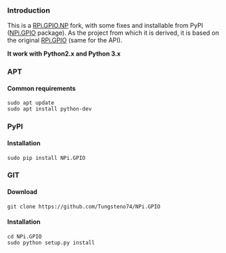 ### Introduction

This is a [RPi.GPIO.NP](https://github.com/chainsx/RPi.GPIO.NP) fork, with some fixes and installable from PyPI ([NPi.GPIO](https://pypi.org/project/NPi.GPIO) package). As the project from which it is derived, it is based on the original [RPi.GPIO](https://pypi.python.org/pypi/RPi.GPIO) (same for the API).   
  
__It work with Python2.x and Python 3.x__

### APT 
#### Common requirements
    sudo apt update
    sudo apt install python-dev 

### PyPI
#### Installation
    sudo pip install NPi.GPIO

### GIT
#### Download
    git clone https://github.com/Tungsteno74/NPi.GPIO

#### Installation
    cd NPi.GPIO               
    sudo python setup.py install
